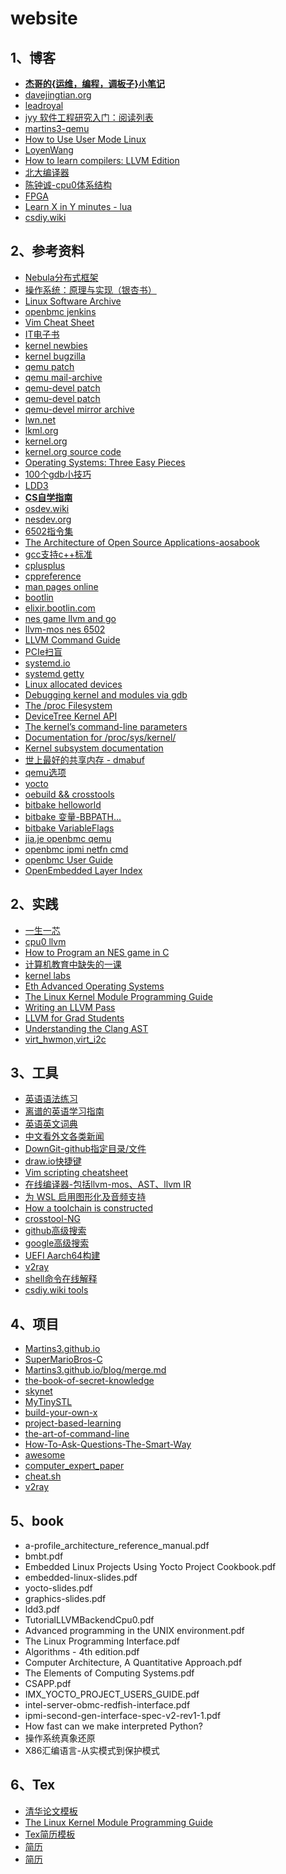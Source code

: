 # website

## 1、博客

- [**杰哥的{运维，编程，调板子}小笔记**](https://jia.je/)
- [davejingtian.org](https://davejingtian.org/)
- [leadroyal](https://leadroyal.cn/)
- [jyy 软件工程研究入门：阅读列表](https://jyywiki.cn/ISER/2020/Reading_List.html)
- [martins3-qemu](https://martins3.github.io/)
- [How to Use User Mode Linux](https://xeiaso.net/blog/howto-usermode-linux-2019-07-07/)
- [LoyenWang](https://www.cnblogs.com/LoyenWang)
- [How to learn compilers: LLVM Edition](https://lowlevelbits.org/how-to-learn-compilers-llvm-edition/)
- [北大编译器](https://pku-minic.github.io/online-doc/#/)
- [陈钟诚-cpu0体系结构](http://ccckmit.wikidot.com/)
- [FPGA](https://danstrother.com/)
- [Learn X in Y minutes - lua](https://learnxinyminutes.com/lua)
- [csdiy.wiki](https://csdiy.wiki/)

## 2、参考资料

- [Nebula分布式框架](https://gitee.com/Bwar/Nebula)
- [操作系统：原理与实现（银杏书）](https://ipads.se.sjtu.edu.cn/ospi/)
- [Linux Software Archive](https://fossies.org/)
- [openbmc jenkins](https://jenkins.openbmc.org/)
- [Vim Cheat Sheet](https://vim.rtorr.com/lang/zh_cn)
- [IT电子书](https://it-ebooks.info/)
- [kernel newbies](https://kernelnewbies.org/)
- [kernel bugzilla](https://bugzilla.kernel.org/)
- [qemu patch](https://patchew.org/QEMU/)
- [qemu mail-archive](https://www.mail-archive.com/qemu-commits@nongnu.org/)
- [qemu-devel patch](https://patchwork.kernel.org/project/qemu-devel/list/)
- [qemu-devel patch](https://patchwork.ozlabs.org/project/qemu-devel/list/)
- [qemu-devel mirror archive](https://yhbt.net/lore/qemu-devel/?t=20241122032504)
- [lwn.net](https://lwn.net/)
- [lkml.org](https://lkml.org/)
- [kernel.org](https://kernel.org/)
- [kernel.org source code](https://web.git.kernel.org/pub/scm/docs/kernel/website.git/tree/)
- [Operating Systems: Three Easy Pieces](https://pages.cs.wisc.edu/~remzi/OSTEP/)
- [100个gdb小技巧](https://wizardforcel.gitbooks.io/100-gdb-tips/content/)
- [LDD3](https://static.lwn.net/images/pdf/LDD3/ch15.pdf)
- [**CS自学指南**](https://csdiy.wiki/)
- [osdev.wiki](https://osdev.wiki/wiki/Expanded_Main_Page)
- [nesdev.org](https://www.nesdev.org/)
- [6502指令集](https://www.nesdev.org/obelisk-6502-guide/reference.html)
- [The Architecture of Open Source Applications-aosabook](https://aosabook.org/)
- [gcc支持c++标准](https://gcc.gnu.org/projects/cxx-status.html)
- [cplusplus](https://cplusplus.com/)
- [cppreference](https://en.cppreference.com/w/)
- [man pages online](https://man7.org/linux/man-pages/index.html)
- [bootlin](https://bootlin.com/)
- [elixir.bootlin.com](https://elixir.bootlin.com/)
- [nes game llvm and go](https://andrewkelley.me/post/jamulator.html)
- [llvm-mos nes 6502](https://llvm-mos.org/wiki/NES_targets)
- [LLVM Command Guide](https://llvm.org/docs/CommandGuide/index.html)
- [PCIe扫盲](https://blog.chinaaet.com/justlxy/p/5100053328)
- [systemd.io](https://systemd.io/)
- [systemd getty](https://0pointer.de/blog/projects/serial-console.html)
- [Linux allocated devices](https://docs.kernel.org/admin-guide/devices.html)
- [Debugging kernel and modules via gdb](https://docs.kernel.org/process/debugging/gdb-kernel-debugging.html)
- [The /proc Filesystem](https://docs.kernel.org/filesystems/proc.html)
- [DeviceTree Kernel API](https://docs.kernel.org/devicetree/kernel-api.html)
- [The kernel’s command-line parameters](https://docs.kernel.org/admin-guide/kernel-parameters.html)
- [Documentation for /proc/sys/kernel/](https://docs.kernel.org/admin-guide/sysctl/kernel.html)
- [Kernel subsystem documentation](https://docs.kernel.org/subsystem-apis.html)
- [世上最好的共享内存 - dmabuf](https://cloud.tencent.com/developer/article/1551288)
- [qemu选项](https://www.qemu.org/docs/master/system/qemu-manpage.html)
- [yocto](https://docs.yoctoproject.org/)
- [oebuild && crosstools](https://pages.openeuler.openatom.cn/embedded/docs/build/html/openEuler-24.03-LTS/index.html)
- [bitbake helloworld](https://docs.yoctoproject.org/bitbake/2.10/bitbake-user-manual/bitbake-user-manual-hello.html)
- [bitbake 变量-BBPATH...](https://docs.yoctoproject.org/bitbake/2.10/bitbake-user-manual/bitbake-user-manual-ref-variables.html)
- [bitbake VariableFlags](https://docs.yoctoproject.org/bitbake/2.10/bitbake-user-manual/bitbake-user-manual-metadata.html#variable-flags)
- [jia.je openbmc qemu](https://jia.je/system/2023/08/11/openbmc-qemu/)
- [openbmc ipmi netfn cmd](https://computercheese.blogspot.com/)
- [openbmc User Guide](https://docs.graphcore.ai/projects/bmc-user-guide/en/latest/)
- [OpenEmbedded Layer Index](http://layers.openembedded.org/layerindex/branch/master/layers/)

## 2、实践

- [一生一芯](https://ysyx.oscc.cc/)
- [cpu0 llvm](https://jonathan2251.github.io/lbd/)
- [How to Program an NES game in C](https://nesdoug.com/)
- [计算机教育中缺失的一课](https://missing-semester-cn.github.io/)
- [kernel labs](https://linux-kernel-labs.github.io/refs/heads/master/)
- [Eth Advanced Operating Systems](https://archive-systems.ethz.ch/node/1625)
- [The Linux Kernel Module Programming Guide](https://sysprog21.github.io/lkmpg/)
- [Writing an LLVM Pass](https://llvm.org/docs/WritingAnLLVMPass.html)
- [LLVM for Grad Students](https://www.cs.cornell.edu/~asampson/blog/llvm.html)
- [Understanding the Clang AST](https://jonasdevlieghere.com/post/understanding-the-clang-ast/)
- [virt_hwmon,virt_i2c](https://gitee.com/jerry_chg/virt_hwmon_v2.0)

## 3、工具

- [英语语法练习](https://elt.oup.com/student/practicegrammar/?cc=global&selLanguage=en)
- [离谱的英语学习指南](https://byoungd.github.io/English-level-up-tips/#/)
- [英语英文词典](https://www.oxfordlearnersdictionaries.com/definition/english)
- [中文看外文各类新闻](https://www.buzzing.cc/)
- [DownGit-github指定目录/文件](https://minhaskamal.github.io/DownGit/#/home)
- [draw.io快捷键](https://app.diagrams.net/shortcuts.svg)
- [Vim scripting cheatsheet](https://devhints.io/vimscript)
- [在线编译器-包括llvm-mos、AST、llvm IR](https://godbolt.org/)
- [为 WSL 启用图形化及音频支持](https://blog.sandtears.com/2020/02/27/wsl-gui-audio-support.html)
- [How a toolchain is constructed](https://crosstool-ng.github.io/docs/toolchain-construction/)
- [crosstool-NG](https://crosstool-ng.github.io/)
- [github高级搜索](https://github.com/search/advanced)
- [google高级搜索](https://www.google.com/advanced_search)
- [UEFI Aarch64构建](https://www.cnblogs.com/rayuu)
- [v2ray](https://v2ray.com/)
- [shell命令在线解释](https://explainshell.com/)
- [csdiy.wiki tools](https://csdiy.wiki/%E5%BF%85%E5%AD%A6%E5%B7%A5%E5%85%B7/tools/)

## 4、项目

- [Martins3.github.io](https://github.com/Martins3/Martins3.github.io)
- [SuperMarioBros-C](https://github.com/MitchellSternke/SuperMarioBros-C)
- [Martins3.github.io/blog/merge.md](https://github.com/Martins3/Martins3.github.io/blob/master/blog/merge.md)
- [the-book-of-secret-knowledge](https://github.com/trimstray/the-book-of-secret-knowledge)
- [skynet](https://github.com/cloudwu/skynet)
- [MyTinySTL](https://github.com/Alinshans/MyTinySTL)
- [build-your-own-x](https://github.com/codecrafters-io/build-your-own-x)
- [project-based-learning](https://github.com/practical-tutorials/project-based-learning)
- [the-art-of-command-line](https://github.com/jlevy/the-art-of-command-line)
- [How-To-Ask-Questions-The-Smart-Way](https://github.com/ryanhanwu/How-To-Ask-Questions-The-Smart-Way)
- [awesome](https://github.com/sindresorhus/awesome)
- [computer_expert_paper](https://github.com/0voice/computer_expert_paper)
- [cheat.sh](https://github.com/chubin/cheat.sh)
- [v2ray](https://github.com/v2ray/v2ray-core)

## 5、book

- a-profile_architecture_reference_manual.pdf
- bmbt.pdf
- Embedded Linux Projects Using Yocto Project Cookbook.pdf
- embedded-linux-slides.pdf
- yocto-slides.pdf
- graphics-slides.pdf
- ldd3.pdf
- TutorialLLVMBackendCpu0.pdf
- Advanced programming in the UNIX environment.pdf
- The Linux Programming Interface.pdf
- Algorithms - 4th edition.pdf
- Computer Architecture, A Quantitative Approach.pdf
- The Elements of Computing Systems.pdf
- CSAPP.pdf
- IMX_YOCTO_PROJECT_USERS_GUIDE.pdf
- intel-server-obmc-redfish-interface.pdf
- ipmi-second-gen-interface-spec-v2-rev1-1.pdf
- How fast can we make interpreted Python?
- 操作系统真象还原
- X86汇编语言-从实模式到保护模式

## 6、Tex

- [清华论文模板](https://github.com/tuna/thuthesis)
- [The Linux Kernel Module Programming Guide](https://github.com/sysprog21/lkmpg)
- [Tex简历模板](https://github.com/posquit0/Awesome-CV)
- [简历](https://github.com/billryan/resume)
- [简历](https://github.com/sb2nov/resume)